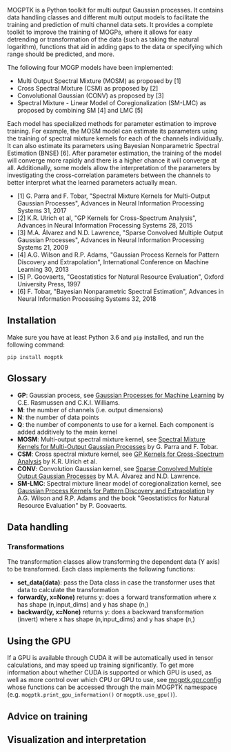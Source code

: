 MOGPTK is a Python toolkit for multi output Gaussian processes. It contains data handling classes and different multi output models to facilitate the training and prediction of multi channel data sets. It provides a complete toolkit to improve the training of MOGPs, where it allows for easy detrending or transformation of the data (such as taking the natural logarithm), functions that aid in adding gaps to the data or specifying which range should be predicted, and more.

The following four MOGP models have been implemented:

- Multi Output Spectral Mixture (MOSM) as proposed by [1]
- Cross Spectral Mixture (CSM) as proposed by [2]
- Convolutional Gaussian (CONV) as proposed by [3]
- Spectral Mixture - Linear Model of Coregionalization (SM-LMC) as proposed by combining SM [4] and LMC [5]

Each model has specialized methods for parameter estimation to improve training. For example, the MOSM model can estimate its parameters using the training of spectral mixture kernels for each of the channels individually. It can also estimate its parameters using Bayesian Nonparametric Spectral Estimation (BNSE) [6]. After parameter estimation, the training of the model will converge more rapidly and there is a higher chance it will converge at all. Additionally, some models allow the interpretation of the parameters by investigating the cross-correlation parameters between the channels to better interpret what the learned parameters actually mean.

- [1] G. Parra and F. Tobar, "Spectral Mixture Kernels for Multi-Output Gaussian Processes", Advances in Neural Information Processing Systems 31, 2017
- [2] K.R. Ulrich et al, "GP Kernels for Cross-Spectrum Analysis", Advances in Neural Information Processing Systems 28, 2015
- [3] M.A. Álvarez and N.D. Lawrence, "Sparse Convolved Multiple Output Gaussian Processes", Advances in Neural Information Processing Systems 21, 2009
- [4] A.G. Wilson and R.P. Adams, "Gaussian Process Kernels for Pattern Discovery and Extrapolation", International Conference on Machine Learning 30, 2013
- [5] P. Goovaerts, "Geostatistics for Natural Resource Evaluation", Oxford University Press, 1997
- [6] F. Tobar, "Bayesian Nonparametric Spectral Estimation", Advances in Neural Information Processing Systems 32, 2018

## Installation
Make sure you have at least Python 3.6 and `pip` installed, and run the following command:

```
pip install mogptk
```

## Glossary
- **GP**: Gaussian process, see [Gaussian Processes for Machine Learning](http://www.gaussianprocess.org/gpml/) by C.E. Rasmussen and C.K.I. Williams.
- **M**: the number of channels (i.e. output dimensions)
- **N**: the number of data points
- **Q**: the number of components to use for a kernel. Each component is added additively to the main kernel
- **MOSM**: Multi-output spectral mixture kernel, see [Spectral Mixture Kernels for Multi-Output Gaussian Processes](https://arxiv.org/abs/1709.01298) by G. Parra and F. Tobar.
- **CSM**: Cross spectral mixture kernel, see [GP Kernels for Cross-Spectrum Analysis](https://papers.nips.cc/paper/5966-gp-kernels-for-cross-spectrum-analysis) by K.R. Ulrich et al.
- **CONV**: Convolution Gaussian kernel, see [Sparse Convolved Multiple Output Gaussian Processes](https://arxiv.org/abs/0911.5107) by M.A. Álvarez and N.D. Lawrence.
- **SM-LMC**: Spectral mixture linear model of coregionalization kernel, see [Gaussian Process Kernels for Pattern Discovery and Extrapolation](https://arxiv.org/abs/1302.4245) by A.G. Wilson and R.P. Adams and the book "Geostatistics for Natural Resource Evaluation" by P. Goovaerts.

## Data handling
### Transformations
The transformation classes allow transforming the dependent data (Y axis) to be transformed. Each class implements the following functions:

- **set_data(data)**: pass the Data class in case the transformer uses that data to calculate the transformation
- **forward(y, x=None)** returns y: does a forward transformation where x has shape (n,input\_dims) and y has shape (n,)
- **backward(y, x=None)** returns y: does a backward transformation (invert) where x has shape (n,input\_dims) and y has shape (n,)

## Using the GPU
If a GPU is available through CUDA it will be automatically used in tensor calculations, and may speed up training significantly. To get more information about whether CUDA is supported or which GPU is used, as well as more control over which CPU or GPU to use, see [mogptk.gpr.config](https://games-uchile.github.io/mogptk/gpr/config.html) whose functions can be accessed through the main MOGPTK namespace (e.g. `mogptk.print_gpu_information()` or `mogptk.use_gpu()`).

## Advice on training 

## Visualization and interpretation
